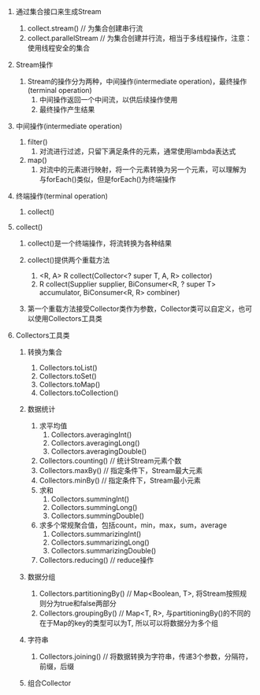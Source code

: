 1. 通过集合接口来生成Stream  
    1. collect.stream() // 为集合创建串行流  
    2. collect.parallelStream // 为集合创建并行流，相当于多线程操作，注意：使用线程安全的集合  

2. Stream操作  
    1. Stream的操作分为两种，中间操作(intermediate operation)，最终操作(terminal operation)  
        1. 中间操作返回一个中间流，以供后续操作使用  
        2. 最终操作产生结果  
        
3. 中间操作(intermediate operation)  
    1. filter()   
        1. 对流进行过滤，只留下满足条件的元素，通常使用lambda表达式  
    2. map()
        1. 对流中的元素进行映射，将一个元素转换为另一个元素，可以理解为与forEach()类似，但是forEach()为终端操作  
            
        
        
4. 终端操作(terminal operation)
    1. collect()


5. collect()  
    1. collect()是一个终端操作，将流转换为各种结果  
    2. collect()提供两个重载方法  
        1. <R, A> R collect(Collector<? super T, A, R> collector)  
        2. <R> R collect(Supplier<R> supplier, BiConsumer<R, ? super T> accumulator, BiConsumer<R, R> combiner)  
    
    3. 第一个重载方法接受Collector类作为参数，Collector类可以自定义，也可以使用Collectors工具类  
    
    
6. Collectors工具类
    1. 转换为集合
        1. Collectors.toList()
        2. Collectors.toSet()
        3. Collectors.toMap()
        4. Collectors.toCollection()
    2. 数据统计
        1. 求平均值
            1. Collectors.averagingInt()
            2. Collectors.averagingLong()
            3. Collectors.averagingDouble()
        2. Collectors.counting() // 统计Stream元素个数
        3. Collectors.maxBy() // 指定条件下，Stream最大元素
        4. Collectors.minBy() // 指定条件下，Stream最小元素
        5. 求和
            1. Collectors.summingInt()
            2. Collectors.summingLong()
            3. Collectors.summingDouble()
        6. 求多个常规聚合值，包括count，min，max，sum，average
            1. Collectors.summarizingInt()
            2. Collectors.summarizingLong()
            3. Collectors.summarizingDouble()
        7. Collectors.reducing() // reduce操作
        
    3. 数据分组
        1. Collectors.partitioningBy() // Map<Boolean, T>, 将Stream按照规则分为true和false两部分 
        2. Collectors.groupingBy() // Map<T, R>, 与partitioningBy()的不同的在于Map的key的类型可以为T, 所以可以将数据分为多个组
        
    4. 字符串
        1. Collectors.joining() // 将数据转换为字符串，传递3个参数，分隔符，前缀，后缀
        
    5. 组合Collector
            